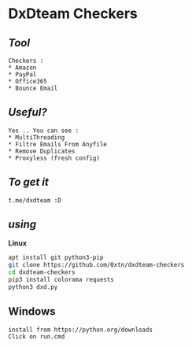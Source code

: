 # DxDteam Checkers

*Tool*
----
```
Checkers : 
* Amazon
* PayPal
* Office365 
* Bounce Email 
```
*Useful?*
----
```
Yes .. You can see : 
* MultiThreading
* Filtre Emails From Anyfile
* Remove Duplicates
* Proxyless (fresh config)
```
*To get it*
---
```
t.me/dxdteam :D
```
*using*
----
**Linux**
```bash
apt install git python3-pip
git clone https://github.com/0xtn/dxdteam-checkers
cd dxdteam-checkers 
pip3 install colorama requests
python3 dxd.py
```
**Windows**
----
```
install from https://python.org/downloads
Click on run.cmd 
```
